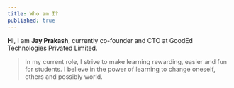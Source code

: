```yaml
---
title: Who am I?
published: true 
---
```


**Hi**, I am **Jay Prakash**, currently co-founder and CTO at GoodEd Technologies Privated Limited.  
> In my current role, I strive to make learning rewarding, easier and fun for students. I believe in the power of learning to change oneself, others and possibly world.  
